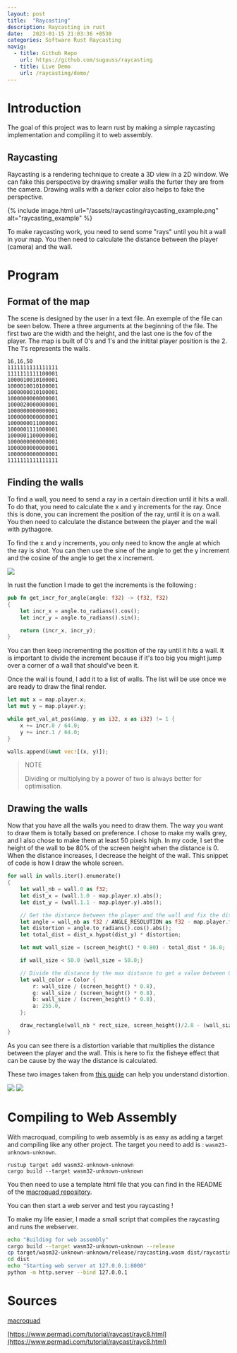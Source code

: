 ```yaml
---
layout: post
title:  "Raycasting"
description: Raycasting in rust
date:   2023-01-15 21:03:36 +0530
categories: Software Rust Raycasting
navig: 
  - title: Github Repo
    url: https://github.com/suguuss/raycasting
  - title: Live Demo
    url: /raycasting/demo/
---
```


# Introduction

The goal of this project was to learn rust by making a simple raycasting implementation and compiling it to web assembly.

## Raycasting

Raycasting is a rendering technique to create a 3D view in a 2D window. We can fake this perspective by drawing smaller walls the furter they are from the camera. Drawing walls with a darker color also helps to fake the perspective.

{% include image.html url="/assets/raycasting/raycasting_example.png" alt="raycasting_example" %}

To make raycasting work, you need to send some "rays" until you hit a wall in your map. You then need to calculate the distance between the player (camera) and the wall.

# Program

## Format of the map

The scene is designed by the user in a text file. An exemple of the file can be seen below. There a three arguments at the beginning of the file. The first two are the width and the height, and the last one is the fov of the player. The map is built of 0's and 1's and the initital player position is the 2. The 1's represents the walls.

```
16,16,50
1111111111111111
1111111111100001
1000010010100001
1000010010100001
1000000010100001
1000000000000001
1000020000000001
1000000000000001
1000000000000001
1000000011000001
1000001111000001
1000001100000001
1000000000000001
1000000000000001
1000000000000001
1111111111111111
```

## Finding the walls

To find a wall, you need to send a ray in a certain direction until it hits a wall. To do that, you need to calculate the x and y increments for the ray. Once this is done, you can increment the position of the ray, until it is on a wall. You then need to calculate the distance between the player and the wall with pythagore.

To find the x and y increments, you only need to know the angle at which the ray is shot. You can then use the sine of the angle to get the y increment and the cosine of the angle to get the x increment.

![](/assets/raycasting/trigo_circle.png)

In rust the function I made to get the increments is the following : 

```rust
pub fn get_incr_for_angle(angle: f32) -> (f32, f32)
{
	let incr_x = angle.to_radians().cos();
	let incr_y = angle.to_radians().sin();

	return (incr_x, incr_y);
}
```

You can then keep incrementing the position of the ray until it hits a wall. It is important to divide the increment because if it's too big you might jump over a corner of a wall that should've been it.

Once the wall is found, I add it to a list of walls. The list will be use once we are ready to draw the final render.

```rust
let mut x = map.player.x;
let mut y = map.player.y;

while get_val_at_pos(&map, y as i32, x as i32) != 1 {
	x += incr.0 / 64.0;
	y += incr.1 / 64.0;
}

walls.append(&mut vec![(x, y)]);
```

> NOTE
>
> Dividing or multiplying by a power of two is always better for optimisation.


## Drawing the walls

Now that you have all the walls you need to draw them. The way you want to draw them is totally based on preference. I chose to make my walls grey, and I also chose to make them at least 50 pixels high. In my code, I set the height of the wall to be 80% of the screen height when the distance is 0. When the distance increases, I decrease the height of the wall. This snippet of code is how I draw the whole screen. 

```rust
for wall in walls.iter().enumerate() 
{
	let wall_nb = wall.0 as f32;
	let dist_x = (wall.1.0 - map.player.x).abs();
	let dist_y = (wall.1.1 - map.player.y).abs();

	// Get the distance between the player and the wall and fix the distortion
	let angle = wall_nb as f32 / ANGLE_RESOLUTION as f32 - map.player.fov as f32/2.0;
	let distortion = angle.to_radians().cos().abs();
	let total_dist = dist_x.hypot(dist_y) * distortion;

	let mut wall_size = (screen_height() * 0.80) - total_dist * 16.0;

	if wall_size < 50.0 {wall_size = 50.0;}

	// Divide the distance by the max distance to get a value between 0 and 1
	let wall_color = Color {
		r: wall_size / (screen_height() * 0.8),
		g: wall_size / (screen_height() * 0.8),
		b: wall_size / (screen_height() * 0.8),
		a: 255.0,
	};

	draw_rectangle(wall_nb * rect_size, screen_height()/2.0 - (wall_size/2.0), rect_size as f32, wall_size, wall_color);
}
```

As you can see there is a distortion variable that multiplies the distance between the player and the wall. This is here to fix the fisheye effect that can be cause by the way the distance is calculated. 

These two images taken from [this guide](https://www.permadi.com/tutorial/raycast/rayc8.html) can help you understand distortion.

![](/assets/raycasting/distortion_1.png)
![](/assets/raycasting/distortion_2.png)

# Compiling to Web Assembly

With macroquad, compiling to web assembly is as easy as adding a target and compiling like any other project. The target you need to add is : `wasm23-unknown-unknown`.

```
rustup target add wasm32-unknown-unknown
cargo build --target wasm32-unknown-unknown
```

You then need to use a template html file that you can find in the README of the [macroquad repository](https://github.com/not-fl3/macroquad).

You can then start a web server and test you raycasting ! 

To make my life easier, I made a small script that compiles the raycasting and runs the webserver. 

```sh
echo "Building for web assembly"
cargo build --target wasm32-unknown-unknown --release
cp target/wasm32-unknown-unknown/release/raycasting.wasm dist/raycasting.wasm
cd dist
echo "Starting web server at 127.0.0.1:8000"
python -m http.server --bind 127.0.0.1
```

# Sources

[macroquad](https://github.com/not-fl3/macroquad)

[https://www.permadi.com/tutorial/raycast/rayc8.html](https://www.permadi.com/tutorial/raycast/rayc8.html)
